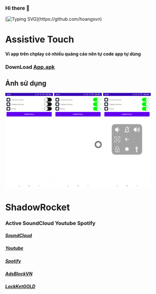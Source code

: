 ### Hi there 👋
[![Typing SVG](https://readme-typing-svg.herokuapp.com?font=Fira+Code&pause=1000&random=false&width=435&lines=Hi+everybody++!;My+name+is+Hoang;Nice+to+meet+you;Goodbye+!)](https://github.com/hoangsvn)

<!--
**hoangsvn/hoangsvn** is a ✨ _special_ ✨ repository because its `README.md` (this file) appears on your GitHub profile.
Here are some ideas to get you started:
- 🔭 I’m currently working on ...
- 🌱 I’m currently learning ...
- 👯 I’m looking to collaborate on ...
- 🤔 I’m looking for help with ...
- 💬 Ask me about ...
- 📫 How to reach me: ...
- 😄 Pronouns: ...
- ⚡ Fun fact: ...
-->

#  Assistive Touch
#### Vì app trên chplay có nhiều quảng cáo nên tự code app tự dùng 
### DownLoad  [App.apk](https://github.com/hoangsvn/hoangsvn/raw/main/apk/app-release.apk)

## Ảnh sử dụng
<img src="ima/1.png" width="30%"> <img src="ima/2.png" width="30%"> <img src="ima/3.png" width="30%">

#  ShadowRocket
### Active SoundCloud Youtube Spotify
##### [SoundCloud](shadowrocket://install?module=//https://raw.githubusercontent.com/hoangsvn/hoangsvn/main/module/soundcloud.module)
##### [Youtube](shadowrocket://install?module=https://raw.githubusercontent.com/hoangsvn/hoangsvn/main/module/youtube.module)
##### [Spotify](shadowrocket://install?module=https://raw.githubusercontent.com/hoangsvn/hoangsvn/main/module/spotify.module)
##### [AdsBlockVN](shadowrocket://install?module=https://raw.githubusercontent.com/hoangsvn/hoangsvn/main/module/adblockvn.module)
##### [LockKetGOLD](shadowrocket://install?module=https://raw.githubusercontent.com/hoangsvn/hoangsvn/main/module/locketgold.module)
